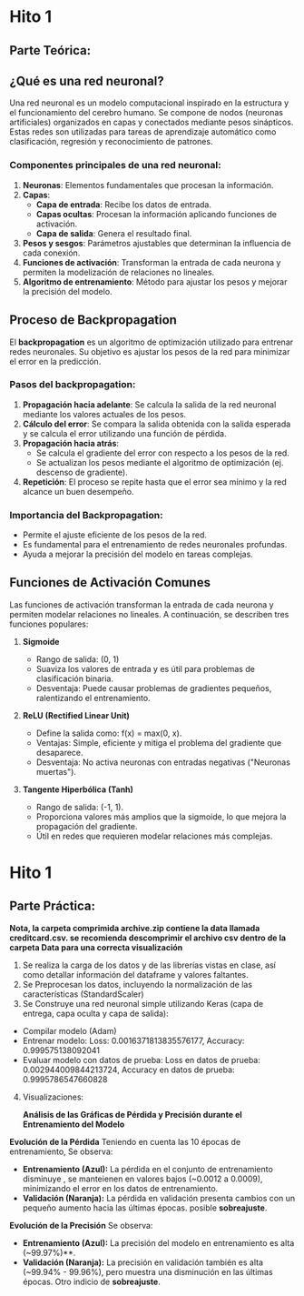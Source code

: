 # Hito 1
## Parte Teórica:

## ¿Qué es una red neuronal?
Una red neuronal es un modelo computacional inspirado en la estructura y el funcionamiento del cerebro humano. Se compone de nodos (neuronas artificiales) organizados en capas y conectados mediante pesos sinápticos. Estas redes son utilizadas para tareas de aprendizaje automático como clasificación, regresión y reconocimiento de patrones.

### Componentes principales de una red neuronal:
1. **Neuronas**: Elementos fundamentales que procesan la información.
2. **Capas**:
   - **Capa de entrada**: Recibe los datos de entrada.
   - **Capas ocultas**: Procesan la información aplicando funciones de activación.
   - **Capa de salida**: Genera el resultado final.
3. **Pesos y sesgos**: Parámetros ajustables que determinan la influencia de cada conexión.
4. **Funciones de activación**: Transforman la entrada de cada neurona y permiten la modelización de relaciones no lineales.
5. **Algoritmo de entrenamiento**: Método para ajustar los pesos y mejorar la precisión del modelo.

## Proceso de Backpropagation
El **backpropagation** es un algoritmo de optimización utilizado para entrenar redes neuronales. Su objetivo es ajustar los pesos de la red para minimizar el error en la predicción.

### Pasos del backpropagation:
1. **Propagación hacia adelante**: Se calcula la salida de la red neuronal mediante los valores actuales de los pesos.
2. **Cálculo del error**: Se compara la salida obtenida con la salida esperada y se calcula el error utilizando una función de pérdida.
3. **Propagación hacia atrás**:
   - Se calcula el gradiente del error con respecto a los pesos de la red.
   - Se actualizan los pesos mediante el algoritmo de optimización (ej. descenso de gradiente).
4. **Repetición**: El proceso se repite hasta que el error sea mínimo y la red alcance un buen desempeño.

### Importancia del Backpropagation:
- Permite el ajuste eficiente de los pesos de la red.
- Es fundamental para el entrenamiento de redes neuronales profundas.
- Ayuda a mejorar la precisión del modelo en tareas complejas.

## Funciones de Activación Comunes
Las funciones de activación transforman la entrada de cada neurona y permiten modelar relaciones no lineales. A continuación, se describen tres funciones populares:

1. **Sigmoide**
   - Rango de salida: (0, 1)
   - Suaviza los valores de entrada y es útil para problemas de clasificación binaria.
   - Desventaja: Puede causar problemas de gradientes pequeños, ralentizando el entrenamiento.

2. **ReLU (Rectified Linear Unit)**
   - Define la salida como: f(x) = max(0, x).
   - Ventajas: Simple, eficiente y mitiga el problema del gradiente que desaparece.
   - Desventaja: No activa neuronas con entradas negativas ("Neuronas muertas").

3. **Tangente Hiperbólica (Tanh)**
   - Rango de salida: (-1, 1).
   - Proporciona valores más amplios que la sigmoide, lo que mejora la propagación del gradiente.
   - Útil en redes que requieren modelar relaciones más complejas.
  
# Hito 1
## Parte Práctica:

**Nota, la carpeta comprimida archive.zip contiene la data llamada creditcard.csv. se recomienda descomprimir el archivo csv dentro de la carpeta Data para una correcta visualización**

1. Se realiza la carga de los datos y de las librerías vistas en clase, así como detallar información del dataframe y valores faltantes.
2. Se Preprocesan los datos, incluyendo la normalización de las características (StandardScaler)
3. Se Construye una red neuronal simple utilizando Keras (capa de entrega, capa oculta y capa de salida):
 - Compilar modelo (Adam)
 - Entrenar modelo: Loss: 0.0016371813835576177, Accuracy: 0.999575138092041
 - Evaluar modelo con datos de prueba: Loss en datos de prueba: 0.002944009844213724, Accuracy en datos de prueba: 0.9995786547660828
4. Visualizaciones:
   
    **Análisis de las Gráficas de Pérdida y Precisión durante el Entrenamiento del Modelo**

 **Evolución de la Pérdida**
Teniendo en cuenta las 10 épocas de entrenamiento, Se observa:

- **Entrenamiento (Azul):** La pérdida en el conjunto de entrenamiento disminuye , se manteienen en valores  bajos (~0.0012 a 0.0009), minimizando el error en los datos de entrenamiento.
- **Validación (Naranja):** La pérdida en validación presenta cambios con un pequeño aumento hacia las últimas épocas. posible **sobreajuste**.


 **Evolución de la Precisión**
Se observa:

- **Entrenamiento (Azul):** La precisión del modelo en entrenamiento es alta (~99.97%)**.
- **Validación (Naranja):** La precisión en validación también es alta (~99.94% - 99.96%), pero muestra una disminución en las últimas épocas. Otro indicio de **sobreajuste**.

